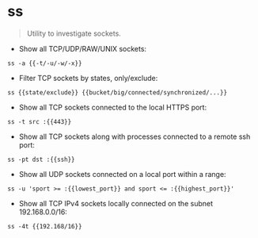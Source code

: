 # ss

> Utility to investigate sockets.

- Show all TCP/UDP/RAW/UNIX sockets:

`ss -a {{-t/-u/-w/-x}}`

- Filter TCP sockets by states, only/exclude:

`ss {{state/exclude}} {{bucket/big/connected/synchronized/...}}`

- Show all TCP sockets connected to the local HTTPS port:

`ss -t src :{{443}}`

- Show all TCP sockets along with processes connected to a remote ssh port:

`ss -pt dst :{{ssh}}`

- Show all UDP sockets connected on a local port within a range:

`ss -u 'sport >= :{{lowest_port}} and sport <= :{{highest_port}}'`

- Show all TCP IPv4 sockets locally connected on the subnet 192.168.0.0/16:

`ss -4t {{192.168/16}}`
